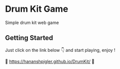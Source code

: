 # Drum Kit Game
Simple drum kit web game

## Getting Started
Just click on the link below 👇 and start playing, enjoy !

🥁 https://hananshpigler.github.io/DrumKit/ 🥁

